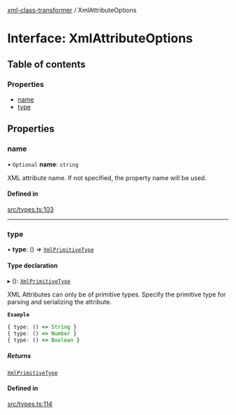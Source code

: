 [xml-class-transformer](../README.md) / XmlAttributeOptions

# Interface: XmlAttributeOptions

## Table of contents

### Properties

- [name](XmlAttributeOptions.md#name)
- [type](XmlAttributeOptions.md#type)

## Properties

### name

• `Optional` **name**: `string`

XML attribute name.
If not specified, the property name will be used.

#### Defined in

[src/types.ts:103](https://github.com/Edgar-P-yan/xml-class-transformer/blob/45441de/src/types.ts#L103)

___

### type

• **type**: () => [`XmlPrimitiveType`](../README.md#xmlprimitivetype)

#### Type declaration

▸ (): [`XmlPrimitiveType`](../README.md#xmlprimitivetype)

XML Attributes can only be of primitive types.
Specify the primitive type for parsing and serializing the attribute.

**`Example`**

```ts
{ type: () => String }
{ type: () => Number }
{ type: () => Boolean }
```

##### Returns

[`XmlPrimitiveType`](../README.md#xmlprimitivetype)

#### Defined in

[src/types.ts:114](https://github.com/Edgar-P-yan/xml-class-transformer/blob/45441de/src/types.ts#L114)
